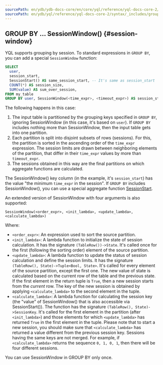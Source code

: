 ```yaml
---
sourcePath: en/ydb/ydb-docs-core/en/core/yql/reference/yql-docs-core-2/syntax/_includes/group_by/session_window.md
sourcePath: en/ydb/yql/reference/yql-docs-core-2/syntax/_includes/group_by/session_window.md
---
```

## GROUP BY ... SessionWindow() {#session-window}

YQL supports grouping by session. To standard expressions in `GROUP BY`, you can add a special `SessionWindow` function:

```sql
SELECT
  user,
  session_start,
  SessionStart() AS same_session_start, -- It's same as session_start
  COUNT(*) AS session_size,
  SUM(value) AS sum_over_session,
FROM my_table
GROUP BY user, SessionWindow(<time_expr>, <timeout_expr>) AS session_start
```

The following happens in this case:

1) The input table is partitioned by the grouping keys specified in `GROUP BY`, ignoring SessionWindow (in this case, it's based on `user`).
   If `GROUP BY` includes nothing more than SessionWindow, then the input table gets into one partition.
2) Each partition is split into disjoint subsets of rows (sessions).
   For this, the partition is sorted in the ascending order of the `time_expr` expression.
   The session limits are drawn between neighboring elements of the partition, that differ in their `time_expr` values by more than `timeout_expr`.
3) The sessions obtained in this way are the final partitions on which aggregate functions are calculated.

The SessionWindow() key column (in the example, it's `session_start`) has the value "the minimum `time_expr` in the session".
If `GROUP BY` includes SessionWindow(), you can use a special aggregate function
[SessionStart](../../../builtins/aggregation.md#session-start).

An extended version of SessionWindow with four arguments is also supported:

`SessionWindow(<order_expr>, <init_lambda>, <update_lambda>, <calculate_lambda>)`

Where:
* `<order_expr>`: An expression used to sort the source partition.
* `<init_lambda>`: A lambda function to initialize the state of session calculation. It has the signature `(TableRow())->State`. It's called once for the first (following the sorting order) element of the source partition.
* `<update_lambda>`: A lambda function to update the status of session calculation and define the session limits. It has the signature `(TableRow(), State)->Tuple<Bool, State>`. It's called for every element of the source partition, except the first one. The new value of state is calculated based on the current row of the table and the previous state. If the first element in the return tuple is `True`, then a new session starts from the _current_ row. The key of the new session is obtained by applying `<calculate_lambda>` to the second element in the tuple.
* `<calculate_lambda>`: A lambda function for calculating the session key (the "value" of SessionWindow() that is also accessible via SessionStart()). The function has the signature `(TableRow(), State)->SessionKey`. It's called for the first element in the partition (after `<init_lambda>`) and those elements for which `<update_lambda>` has returned `True` in the first element in the tuple. Please note that to start a new session, you should make sure that `<calculate_lambda>` has returned a value different from the previous session key. Sessions having the same keys are not merged. For example, if `<calculate_lambda>` returns the sequence `0, 1, 0, 1`, then there will be four different sessions.

You can use SessionWindow in GROUP BY only once.
